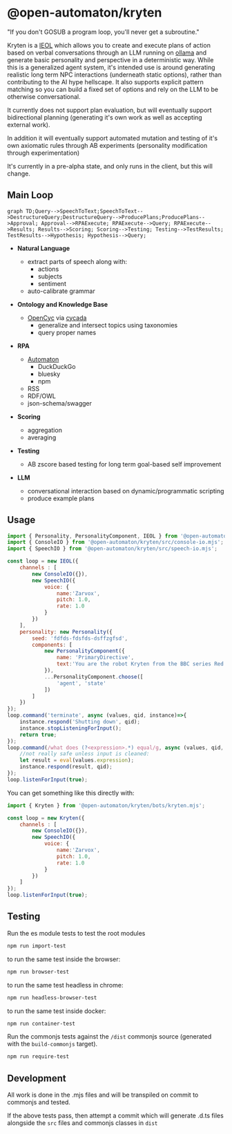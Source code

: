 @open-automaton/kryten
============================
"If you don't GOSUB a program loop, you'll never get a subroutine."

Kryten is a [IEOL](docs/IEOL.md) which allows you to create and execute plans of action based on verbal conversations through an LLM running on [ollama](https://ollama.com) and generate basic personality and perspective in a deterministic way. While this is a generalized agent system, it's intended use is around generating realistic long term NPC interactions (underneath static options), rather than contributing to the AI hype hellscape. It also supports explicit pattern matching so you can build a fixed set of options and rely on the LLM to be otherwise conversational.

It currently does not support plan evaluation, but will eventually support bidirectional planning (generating it's own work as well as accepting external work).

In addition it will eventually support automated mutation and testing of it's own axiomatic rules through AB experiments (personality modification through experimentation)

It's currently in a pre-alpha state, and only runs in the client, but this will change.


Main Loop
---------
<script src="https://unpkg.com/mermaid@8.8.4/dist/mermaid.min.js"></script>

```mermaid
graph TD;Query-->SpeechToText;SpeechToText-->DestructureQuery;DestructureQuery-->ProducePlans;ProducePlans-->Approval; Approval-->RPAExecute; RPAExecute-->Query; RPAExecute-->Results; Results-->Scoring; Scoring-->Testing; Testing-->TestResults; TestResults-->Hypothesis; Hypothesis-->Query;
```

- **Natural Language**
    - extract parts of speech along with:
        - actions
        - subjects
        - sentiment
    - auto-calibrate grammar
    
- **Ontology and Knowledge Base**
    - [OpenCyc](https://web.archive.org/web/20100621113816/http://opencyc.org/) via [cycada](https://github.com/khrome/cycada)
        - generalize and intersect topics using taxonomies
        - query proper names
        
- **RPA**
    - [Automaton](https://github.com/open-automaton/automaton)
        - DuckDuckGo
        - bluesky
        - npm
    - RSS
    - RDF/OWL
    - json-schema/swagger

- **Scoring**
    - aggregation
    - averaging
    
- **Testing**
    - AB zscore based testing for long term goal-based self improvement    
        
- **LLM**
    - conversational interaction based on dynamic/programmatic scripting
    - produce example plans

Usage
-----

```js
import { Personality, PersonalityComponent, IEOL } from '@open-automaton/kryten';
import { ConsoleIO } from '@open-automaton/kryten/src/console-io.mjs';
import { SpeechIO } from '@open-automaton/kryten/src/speech-io.mjs';

const loop = new IEOL({
    channels : [
        new ConsoleIO({}),
        new SpeechIO({
            voice: {
                name:'Zarvox',
                pitch: 1.0,
                rate: 1.0
            }
        })
    ],
    personality: new Personality({
        seed: 'fdfds-fdsfds-dsffzgfsd',
        components: [
            new PersonalityComponent({
                name: 'PrimaryDirective', 
                text:'You are the robot Kryten from the BBC series Red Dwarf' //...
            }),
            ...PersonalityComponent.choose([
                'agent', 'state'
            ])
        ]
    })
});
loop.command('terminate', async (values, qid, instance)=>{
    instance.respond('Shutting down', qid);
    instance.stopListeningForInput();
    return true;
});
loop.command(/what does (?<expression>.*) equal/g, async (values, qid, instance)=>{
    //not really safe unless input is cleaned:
    let result = eval(values.expression);
    instance.respond(result, qid);
});
loop.listenForInput(true);
```

You can get something like this directly with:
```js
import { Kryten } from '@open-automaton/kryten/bots/kryten.mjs';

const loop = new Kryten({
    channels : [
        new ConsoleIO({}),
        new SpeechIO({
            voice: {
                name:'Zarvox',
                pitch: 1.0,
                rate: 1.0
            }
        })
    ]
});
loop.listenForInput(true);
```

Testing
-------

Run the es module tests to test the root modules
```bash
npm run import-test
```
to run the same test inside the browser:

```bash
npm run browser-test
```
to run the same test headless in chrome:
```bash
npm run headless-browser-test
```

to run the same test inside docker:
```bash
npm run container-test
```

Run the commonjs tests against the `/dist` commonjs source (generated with the `build-commonjs` target).
```bash
npm run require-test
```

Development
-----------
All work is done in the .mjs files and will be transpiled on commit to commonjs and tested.

If the above tests pass, then attempt a commit which will generate .d.ts files alongside the `src` files and commonjs classes in `dist`

